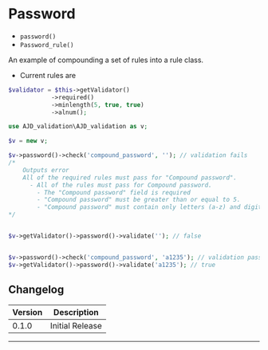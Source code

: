 # Password

- `password()`
- `Password_rule()`

An example of compounding a set of rules into a rule class.
- Current rules are 
```php
$validator = $this->getValidator()
            ->required()
            ->minlength(5, true, true)
            ->alnum();
```


```php
use AJD_validation\AJD_validation as v;

$v = new v;

$v->password()->check('compound_password', ''); // validation fails
/*
	Outputs error
	All of the required rules must pass for "Compound password".
	  - All of the rules must pass for Compound password. 
	    - The "Compound password" field is required
	    - "Compound password" must be greater than or equal to 5.
	    - "Compound password" must contain only letters (a-z) and digits (0-9). 
*/


$v->getValidator()->password()->validate(''); // false


$v->password()->check('compound_password', 'a1235'); // validation passes
$v->getValidator()->password()->validate('a1235'); // true


```

## Changelog

Version | Description
--------|-------------
  0.1.0 | Initial Release

***
